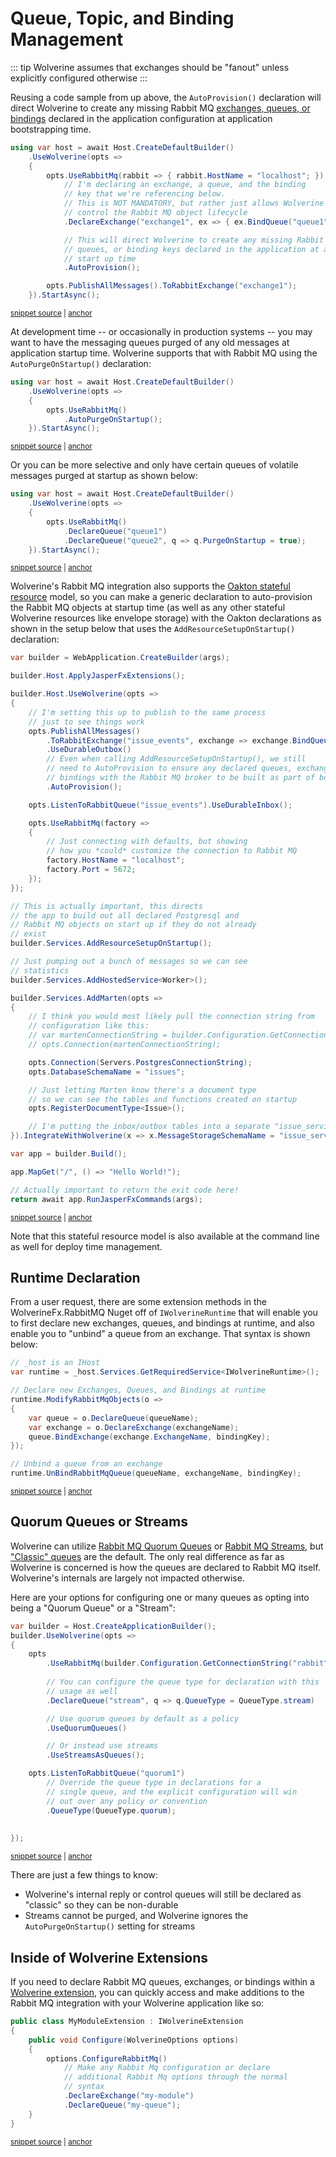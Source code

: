 # Queue, Topic, and Binding Management

::: tip
Wolverine assumes that exchanges should be "fanout" unless explicitly configured
otherwise
:::

Reusing a code sample from up above, the `AutoProvision()` declaration will
direct Wolverine to create any missing Rabbit MQ [exchanges, queues, or bindings](https://www.rabbitmq.com/tutorials/amqp-concepts.html)
declared in the application configuration at application bootstrapping time.

<!-- snippet: sample_publish_to_rabbitmq_routing_key -->
<a id='snippet-sample_publish_to_rabbitmq_routing_key'></a>
```cs
using var host = await Host.CreateDefaultBuilder()
    .UseWolverine(opts =>
    {
        opts.UseRabbitMq(rabbit => { rabbit.HostName = "localhost"; })
            // I'm declaring an exchange, a queue, and the binding
            // key that we're referencing below.
            // This is NOT MANDATORY, but rather just allows Wolverine to
            // control the Rabbit MQ object lifecycle
            .DeclareExchange("exchange1", ex => { ex.BindQueue("queue1", "key1"); })

            // This will direct Wolverine to create any missing Rabbit MQ exchanges,
            // queues, or binding keys declared in the application at application
            // start up time
            .AutoProvision();

        opts.PublishAllMessages().ToRabbitExchange("exchange1");
    }).StartAsync();
```
<sup><a href='https://github.com/JasperFx/wolverine/blob/main/src/Transports/RabbitMQ/Wolverine.RabbitMQ.Tests/Samples.cs#L242-L262' title='Snippet source file'>snippet source</a> | <a href='#snippet-sample_publish_to_rabbitmq_routing_key' title='Start of snippet'>anchor</a></sup>
<!-- endSnippet -->

At development time -- or occasionally in production systems -- you may want to have the messaging
queues purged of any old messages at application startup time. Wolverine supports that with
Rabbit MQ using the `AutoPurgeOnStartup()` declaration:

<!-- snippet: sample_autopurge_rabbitmq -->
<a id='snippet-sample_autopurge_rabbitmq'></a>
```cs
using var host = await Host.CreateDefaultBuilder()
    .UseWolverine(opts =>
    {
        opts.UseRabbitMq()
            .AutoPurgeOnStartup();
    }).StartAsync();
```
<sup><a href='https://github.com/JasperFx/wolverine/blob/main/src/Transports/RabbitMQ/Wolverine.RabbitMQ.Tests/Samples.cs#L267-L276' title='Snippet source file'>snippet source</a> | <a href='#snippet-sample_autopurge_rabbitmq' title='Start of snippet'>anchor</a></sup>
<!-- endSnippet -->

Or you can be more selective and only have certain queues of volatile messages purged
at startup as shown below:

<!-- snippet: sample_autopurge_selective_queues -->
<a id='snippet-sample_autopurge_selective_queues'></a>
```cs
using var host = await Host.CreateDefaultBuilder()
    .UseWolverine(opts =>
    {
        opts.UseRabbitMq()
            .DeclareQueue("queue1")
            .DeclareQueue("queue2", q => q.PurgeOnStartup = true);
    }).StartAsync();
```
<sup><a href='https://github.com/JasperFx/wolverine/blob/main/src/Transports/RabbitMQ/Wolverine.RabbitMQ.Tests/Samples.cs#L281-L291' title='Snippet source file'>snippet source</a> | <a href='#snippet-sample_autopurge_selective_queues' title='Start of snippet'>anchor</a></sup>
<!-- endSnippet -->

Wolverine's Rabbit MQ integration also supports the [Oakton stateful resource](https://jasperfx.github.io/oakton/guide/host/resources.html) model,
so you can make a generic declaration to auto-provision the Rabbit MQ objects at startup time
(as well as any other stateful Wolverine resources like envelope storage) with the Oakton
declarations as shown in the setup below that uses the `AddResourceSetupOnStartup()` declaration:

<!-- snippet: sample_kitchen_sink_bootstrapping -->
<a id='snippet-sample_kitchen_sink_bootstrapping'></a>
```cs
var builder = WebApplication.CreateBuilder(args);

builder.Host.ApplyJasperFxExtensions();

builder.Host.UseWolverine(opts =>
{
    // I'm setting this up to publish to the same process
    // just to see things work
    opts.PublishAllMessages()
        .ToRabbitExchange("issue_events", exchange => exchange.BindQueue("issue_events"))
        .UseDurableOutbox()
        // Even when calling AddResourceSetupOnStartup(), we still
        // need to AutoProvision to ensure any declared queues, exchanges, or
        // bindings with the Rabbit MQ broker to be built as part of bootstrapping time
        .AutoProvision();

    opts.ListenToRabbitQueue("issue_events").UseDurableInbox();

    opts.UseRabbitMq(factory =>
    {
        // Just connecting with defaults, but showing
        // how you *could* customize the connection to Rabbit MQ
        factory.HostName = "localhost";
        factory.Port = 5672;
    });
});

// This is actually important, this directs
// the app to build out all declared Postgresql and
// Rabbit MQ objects on start up if they do not already
// exist
builder.Services.AddResourceSetupOnStartup();

// Just pumping out a bunch of messages so we can see
// statistics
builder.Services.AddHostedService<Worker>();

builder.Services.AddMarten(opts =>
{
    // I think you would most likely pull the connection string from
    // configuration like this:
    // var martenConnectionString = builder.Configuration.GetConnectionString("marten");
    // opts.Connection(martenConnectionString);

    opts.Connection(Servers.PostgresConnectionString);
    opts.DatabaseSchemaName = "issues";

    // Just letting Marten know there's a document type
    // so we can see the tables and functions created on startup
    opts.RegisterDocumentType<Issue>();

    // I'm putting the inbox/outbox tables into a separate "issue_service" schema
}).IntegrateWithWolverine(x => x.MessageStorageSchemaName = "issue_service");

var app = builder.Build();

app.MapGet("/", () => "Hello World!");

// Actually important to return the exit code here!
return await app.RunJasperFxCommands(args);
```
<sup><a href='https://github.com/JasperFx/wolverine/blob/main/src/Samples/KitchenSink/MartenAndRabbitIssueService/Program.cs#L11-L70' title='Snippet source file'>snippet source</a> | <a href='#snippet-sample_kitchen_sink_bootstrapping' title='Start of snippet'>anchor</a></sup>
<!-- endSnippet -->

Note that this stateful resource model is also available at the command line as well for deploy time
management.

## Runtime Declaration

From a user request, there are some extension methods in the WolverineFx.RabbitMQ Nuget off of `IWolverineRuntime` that will enable you to 
first declare new exchanges, queues, and bindings at runtime, and also enable you to "unbind" a queue from an exchange. That
syntax is shown below:

<!-- snippet: sample_dynamic_creation_of_rabbit_mq_objects -->
<a id='snippet-sample_dynamic_creation_of_rabbit_mq_objects'></a>
```cs
// _host is an IHost
var runtime = _host.Services.GetRequiredService<IWolverineRuntime>();

// Declare new Exchanges, Queues, and Bindings at runtime
runtime.ModifyRabbitMqObjects(o =>
{
    var queue = o.DeclareQueue(queueName);
    var exchange = o.DeclareExchange(exchangeName);
    queue.BindExchange(exchange.ExchangeName, bindingKey);
});

// Unbind a queue from an exchange
runtime.UnBindRabbitMqQueue(queueName, exchangeName, bindingKey);
```
<sup><a href='https://github.com/JasperFx/wolverine/blob/main/src/Transports/RabbitMQ/Wolverine.RabbitMQ.Tests/dynamic_object_creation_smoke_tests.cs#L33-L49' title='Snippet source file'>snippet source</a> | <a href='#snippet-sample_dynamic_creation_of_rabbit_mq_objects' title='Start of snippet'>anchor</a></sup>
<!-- endSnippet -->

## Quorum Queues or Streams <Badge type="tip" text="3.10" />

Wolverine can utilize [Rabbit MQ Quorum Queues](https://www.rabbitmq.com/docs/quorum-queues) or [Rabbit MQ Streams](https://www.rabbitmq.com/docs/streams), but ["Classic" queues](https://www.rabbitmq.com/docs/classic-queues) are the default. The only 
real difference as far as Wolverine is concerned is how the queues are declared to Rabbit MQ itself. Wolverine's internals
are largely not impacted otherwise.

Here are your options for configuring one or many queues as opting into being a "Quorum Queue" or a "Stream":

<!-- snippet: sample_configuring_quorum_or_streams_in_rabbit_MQ -->
<a id='snippet-sample_configuring_quorum_or_streams_in_rabbit_mq'></a>
```cs
var builder = Host.CreateApplicationBuilder();
builder.UseWolverine(opts =>
{
    opts
        .UseRabbitMq(builder.Configuration.GetConnectionString("rabbit"))
        
        // You can configure the queue type for declaration with this
        // usage as well
        .DeclareQueue("stream", q => q.QueueType = QueueType.stream)

        // Use quorum queues by default as a policy
        .UseQuorumQueues()

        // Or instead use streams
        .UseStreamsAsQueues();

    opts.ListenToRabbitQueue("quorum1")
        // Override the queue type in declarations for a
        // single queue, and the explicit configuration will win
        // out over any policy or convention
        .QueueType(QueueType.quorum);
    
    
});
```
<sup><a href='https://github.com/JasperFx/wolverine/blob/main/src/Transports/RabbitMQ/Wolverine.RabbitMQ.Tests/Samples.cs#L504-L531' title='Snippet source file'>snippet source</a> | <a href='#snippet-sample_configuring_quorum_or_streams_in_rabbit_mq' title='Start of snippet'>anchor</a></sup>
<!-- endSnippet -->

There are just a few things to know:

* Wolverine's internal reply or control queues will still be declared as "classic" so they can be non-durable
* Streams cannot be purged, and Wolverine ignores the `AutoPurgeOnStartup()` setting for streams

## Inside of Wolverine Extensions

If you need to declare Rabbit MQ queues, exchanges, or bindings within a [Wolverine extension](/guide/extensions),
you can quickly access and make additions to the Rabbit MQ integration with your Wolverine application
like so:

<!-- snippet: sample_RabbitMQ_configuration_in_wolverine_extension -->
<a id='snippet-sample_rabbitmq_configuration_in_wolverine_extension'></a>
```cs
public class MyModuleExtension : IWolverineExtension
{
    public void Configure(WolverineOptions options)
    {
        options.ConfigureRabbitMq()
            // Make any Rabbit Mq configuration or declare
            // additional Rabbit Mq options through the normal
            // syntax
            .DeclareExchange("my-module")
            .DeclareQueue("my-queue");
    }
}
```
<sup><a href='https://github.com/JasperFx/wolverine/blob/main/src/Transports/RabbitMQ/Wolverine.RabbitMQ.Tests/Samples.cs#L578-L593' title='Snippet source file'>snippet source</a> | <a href='#snippet-sample_rabbitmq_configuration_in_wolverine_extension' title='Start of snippet'>anchor</a></sup>
<!-- endSnippet -->

